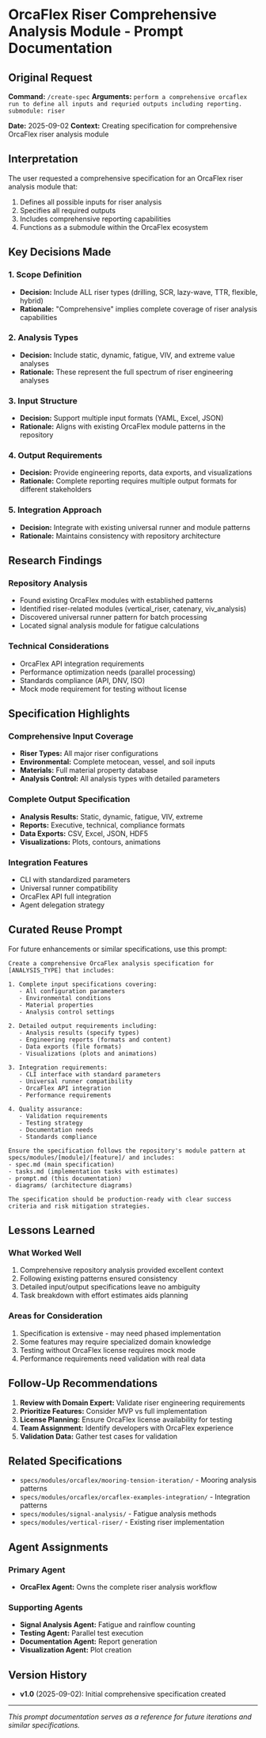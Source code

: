 # OrcaFlex Riser Comprehensive Analysis Module - Prompt Documentation

## Original Request

**Command:** `/create-spec`
**Arguments:** `perform a comprehensive orcaflex run to define all inputs and requried outputs including reporting. submodule: riser`

**Date:** 2025-09-02
**Context:** Creating specification for comprehensive OrcaFlex riser analysis module

## Interpretation

The user requested a comprehensive specification for an OrcaFlex riser analysis module that:
1. Defines all possible inputs for riser analysis
2. Specifies all required outputs
3. Includes comprehensive reporting capabilities
4. Functions as a submodule within the OrcaFlex ecosystem

## Key Decisions Made

### 1. Scope Definition
- **Decision:** Include ALL riser types (drilling, SCR, lazy-wave, TTR, flexible, hybrid)
- **Rationale:** "Comprehensive" implies complete coverage of riser analysis capabilities

### 2. Analysis Types
- **Decision:** Include static, dynamic, fatigue, VIV, and extreme value analyses
- **Rationale:** These represent the full spectrum of riser engineering analyses

### 3. Input Structure
- **Decision:** Support multiple input formats (YAML, Excel, JSON)
- **Rationale:** Aligns with existing OrcaFlex module patterns in the repository

### 4. Output Requirements
- **Decision:** Provide engineering reports, data exports, and visualizations
- **Rationale:** Complete reporting requires multiple output formats for different stakeholders

### 5. Integration Approach
- **Decision:** Integrate with existing universal runner and module patterns
- **Rationale:** Maintains consistency with repository architecture

## Research Findings

### Repository Analysis
- Found existing OrcaFlex modules with established patterns
- Identified riser-related modules (vertical_riser, catenary, viv_analysis)
- Discovered universal runner pattern for batch processing
- Located signal analysis module for fatigue calculations

### Technical Considerations
- OrcaFlex API integration requirements
- Performance optimization needs (parallel processing)
- Standards compliance (API, DNV, ISO)
- Mock mode requirement for testing without license

## Specification Highlights

### Comprehensive Input Coverage
- **Riser Types:** All major riser configurations
- **Environmental:** Complete metocean, vessel, and soil inputs
- **Materials:** Full material property database
- **Analysis Control:** All analysis types with detailed parameters

### Complete Output Specification
- **Analysis Results:** Static, dynamic, fatigue, VIV, extreme
- **Reports:** Executive, technical, compliance formats
- **Data Exports:** CSV, Excel, JSON, HDF5
- **Visualizations:** Plots, contours, animations

### Integration Features
- CLI with standardized parameters
- Universal runner compatibility
- OrcaFlex API full integration
- Agent delegation strategy

## Curated Reuse Prompt

For future enhancements or similar specifications, use this prompt:

```
Create a comprehensive OrcaFlex analysis specification for [ANALYSIS_TYPE] that includes:

1. Complete input specifications covering:
   - All configuration parameters
   - Environmental conditions
   - Material properties
   - Analysis control settings

2. Detailed output requirements including:
   - Analysis results (specify types)
   - Engineering reports (formats and content)
   - Data exports (file formats)
   - Visualizations (plots and animations)

3. Integration requirements:
   - CLI interface with standard parameters
   - Universal runner compatibility
   - OrcaFlex API integration
   - Performance requirements

4. Quality assurance:
   - Validation requirements
   - Testing strategy
   - Documentation needs
   - Standards compliance

Ensure the specification follows the repository's module pattern at specs/modules/[module]/[feature]/ and includes:
- spec.md (main specification)
- tasks.md (implementation tasks with estimates)
- prompt.md (this documentation)
- diagrams/ (architecture diagrams)

The specification should be production-ready with clear success criteria and risk mitigation strategies.
```

## Lessons Learned

### What Worked Well
1. Comprehensive repository analysis provided excellent context
2. Following existing patterns ensured consistency
3. Detailed input/output specifications leave no ambiguity
4. Task breakdown with effort estimates aids planning

### Areas for Consideration
1. Specification is extensive - may need phased implementation
2. Some features may require specialized domain knowledge
3. Testing without OrcaFlex license requires mock mode
4. Performance requirements need validation with real data

## Follow-Up Recommendations

1. **Review with Domain Expert:** Validate riser engineering requirements
2. **Prioritize Features:** Consider MVP vs full implementation
3. **License Planning:** Ensure OrcaFlex license availability for testing
4. **Team Assignment:** Identify developers with OrcaFlex experience
5. **Validation Data:** Gather test cases for validation

## Related Specifications

- `specs/modules/orcaflex/mooring-tension-iteration/` - Mooring analysis patterns
- `specs/modules/orcaflex/orcaflex-examples-integration/` - Integration patterns
- `specs/modules/signal-analysis/` - Fatigue analysis methods
- `specs/modules/vertical-riser/` - Existing riser implementation

## Agent Assignments

### Primary Agent
- **OrcaFlex Agent:** Owns the complete riser analysis workflow

### Supporting Agents
- **Signal Analysis Agent:** Fatigue and rainflow counting
- **Testing Agent:** Parallel test execution
- **Documentation Agent:** Report generation
- **Visualization Agent:** Plot creation

## Version History

- **v1.0** (2025-09-02): Initial comprehensive specification created

---

*This prompt documentation serves as a reference for future iterations and similar specifications.*